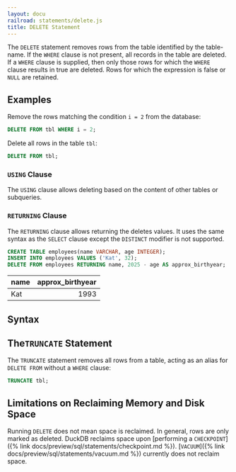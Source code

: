 ```yaml
---
layout: docu
railroad: statements/delete.js
title: DELETE Statement
---
```


The `DELETE` statement removes rows from the table identified by the table-name.
If the `WHERE` clause is not present, all records in the table are deleted.
If a `WHERE` clause is supplied, then only those rows for which the `WHERE` clause results in true are deleted. Rows for which the expression is false or `NULL` are retained.

## Examples

Remove the rows matching the condition `i = 2` from the database:

```sql
DELETE FROM tbl WHERE i = 2;
```

Delete all rows in the table `tbl`:

```sql
DELETE FROM tbl;
```

### `USING` Clause

The `USING` clause allows deleting based on the content of other tables or subqueries.

### `RETURNING` Clause

The `RETURNING` clause allows returning the deletes values. It uses the same syntax as the `SELECT` clause except the `DISTINCT` modifier is not supported.

```sql
CREATE TABLE employees(name VARCHAR, age INTEGER);
INSERT INTO employees VALUES ('Kat', 32);
DELETE FROM employees RETURNING name, 2025 - age AS approx_birthyear;
```

| name | approx_birthyear |
|------|-----------------:|
| Kat  | 1993             |

## Syntax

<div id="rrdiagram"></div>

## The`TRUNCATE` Statement

The `TRUNCATE` statement removes all rows from a table, acting as an alias for `DELETE FROM` without a `WHERE` clause:

```sql
TRUNCATE tbl;
```

## Limitations on Reclaiming Memory and Disk Space

Running `DELETE` does not mean space is reclaimed. In general, rows are only marked as deleted. DuckDB reclaims space upon [performing a `CHECKPOINT`]({% link docs/preview/sql/statements/checkpoint.md %}). [`VACUUM`]({% link docs/preview/sql/statements/vacuum.md %}) currently does not reclaim space.